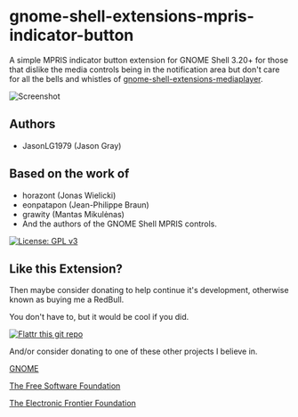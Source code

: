 # gnome-shell-extensions-mpris-indicator-button
 A simple MPRIS indicator button extension for GNOME Shell 3.20+ for those that dislike the media controls being in the notification area but don't care for all the bells and whistles of [gnome-shell-extensions-mediaplayer](https://github.com/JasonLG1979/gnome-shell-extensions-mediaplayer).

![Screenshot](https://github.com/JasonLG1979/gnome-shell-extensions-mpris-indicator-button/blob/master/data/Screenshot.png)

## Authors
  * JasonLG1979 (Jason Gray)

## Based on the work of
* horazont (Jonas Wielicki)
* eonpatapon (Jean-Philippe Braun)
* grawity (Mantas Mikulėnas)
* And the authors of the GNOME Shell MPRIS controls. 

[![License: GPL v3](https://img.shields.io/badge/License-GPL%20v3-blue.svg)](https://www.gnu.org/licenses/gpl-3.0)

## Like this Extension?

Then maybe consider donating to help continue it's development, otherwise known as buying me a RedBull.

You don't have to, but it would be cool if you did.

[![Flattr this git repo](https://api.flattr.com/button/flattr-badge-large.png)](https://flattr.com/submit/auto?user_id=JasonLG1979&url=https://github.com/JasonLG1979/gnome-shell-extensions-mpris-indicator-button)

And/or consider donating to one of these other projects I believe in.

[GNOME](https://www.gnome.org/support-gnome/donate/)

[The Free Software Foundation](https://www.fsf.org/about/ways-to-donate/)

[The Electronic Frontier Foundation](https://supporters.eff.org/donate/)
